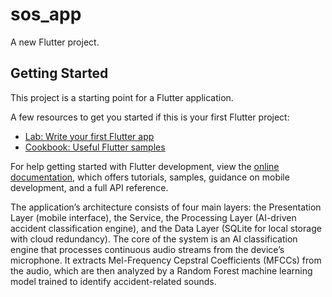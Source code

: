 # sos_app

A new Flutter project.

## Getting Started

This project is a starting point for a Flutter application.

A few resources to get you started if this is your first Flutter project:

- [Lab: Write your first Flutter app](https://docs.flutter.dev/get-started/codelab)
- [Cookbook: Useful Flutter samples](https://docs.flutter.dev/cookbook)

For help getting started with Flutter development, view the
[online documentation](https://docs.flutter.dev/), which offers tutorials,
samples, guidance on mobile development, and a full API reference.


The application’s architecture consists of four main layers: the Presentation Layer (mobile interface), the Service, the Processing Layer (AI-driven accident classification engine), and the Data Layer (SQLite for local storage with cloud redundancy). The core of the system is an AI classification engine that processes continuous audio streams from the device’s microphone. It extracts Mel-Frequency Cepstral Coefficients (MFCCs) from the audio, which are then analyzed by a Random Forest machine learning model trained to identify accident-related sounds. 
